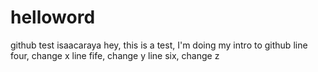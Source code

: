# helloword
github test isaacaraya
hey, this is a test, I'm doing my intro to github
line four, change x
line fife, change y
line six, change z
